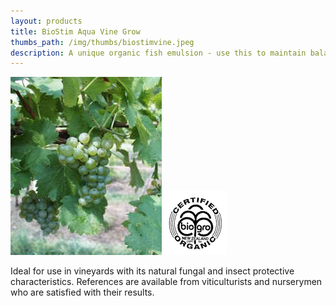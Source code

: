 ```yaml
---
layout: products
title: BioStim Aqua Vine Grow
thumbs_path: /img/thumbs/biostimvine.jpeg
description: A unique organic fish emulsion - use this to maintain balance in your vineyard.
---
```


![Some Fresh and Healthy Grapes.](/img/large/Biostim2.jpeg) ![The Certified Organic Logo](/img/large/Biostim3.gif)

Ideal for use in vineyards with its natural fungal and insect protective characteristics. References are available from viticulturists and nurserymen who are satisfied with their results.